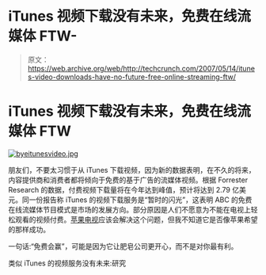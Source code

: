 # iTunes 视频下载没有未来，免费在线流媒体 FTW-

> 原文：<https://web.archive.org/web/http://techcrunch.com/2007/05/14/itunes-video-downloads-have-no-future-free-online-streaming-ftw/>

# iTunes 视频下载没有未来，免费在线流媒体 FTW

[![byeitunesvideo.jpg](img/67f0a38eb522ad199d8a1f0ffbb7c479.png)](https://web.archive.org/web/20210411221308/https://beta.techcrunch.com/wp-content/uploads/2007/05/byeitunesvideo.jpg "byeitunesvideo.jpg")

朋友们，不要太习惯于从 iTunes 下载视频，因为新的数据表明，在不久的将来，内容提供商和消费者都将倾向于免费的基于广告的流媒体视频。根据 Forrester Research 的数据，付费视频下载量将在今年达到峰值，预计将达到 2.79 亿美元。同一份报告称 iTunes 的视频下载服务是“暂时的闪光”，这表明 ABC 的免费在线流媒体节目模式是市场的发展方向。部分原因是人们不愿意为不能在电视上轻松观看的视频付费。[苹果电视](https://web.archive.org/web/20210411221308/http://crunchgear.com/2007/04/20/target-to-sell-apple-tv-but-will-people-buy/)应该会解决这个问题，但我不知道它是否像苹果希望的那样成功。

一句话:“免费会赢”，可能是因为它让肥皂公司更开心，而不是对你最有利。

类似 iTunes 的视频服务没有未来:研究